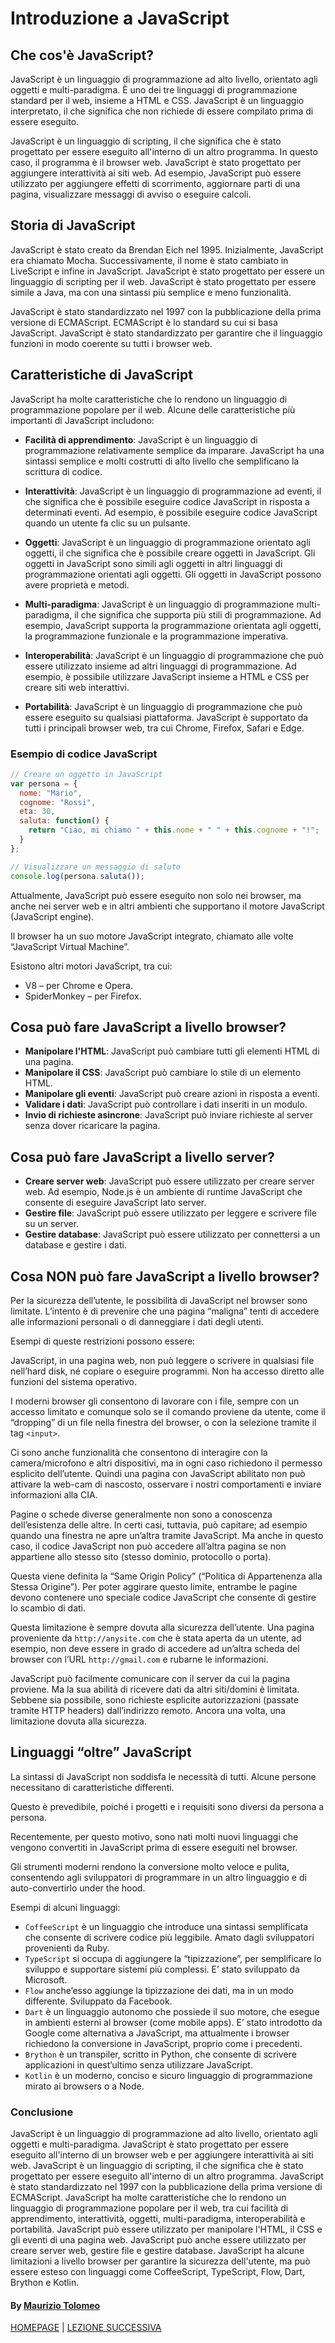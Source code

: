 # Introduzione a JavaScript

## Che cos'è JavaScript?

JavaScript è un linguaggio di programmazione ad alto livello, orientato agli oggetti e multi-paradigma. È uno dei tre linguaggi di programmazione standard per il web, insieme a HTML e CSS. JavaScript è un linguaggio interpretato, il che significa che non richiede di essere compilato prima di essere eseguito.

JavaScript è un linguaggio di scripting, il che significa che è stato progettato per essere eseguito all'interno di un altro programma. In questo caso, il programma è il browser web. JavaScript è stato progettato per aggiungere interattività ai siti web. Ad esempio, JavaScript può essere utilizzato per aggiungere effetti di scorrimento, aggiornare parti di una pagina, visualizzare messaggi di avviso o eseguire calcoli.

## Storia di JavaScript

JavaScript è stato creato da Brendan Eich nel 1995. Inizialmente, JavaScript era chiamato Mocha. Successivamente, il nome è stato cambiato in LiveScript e infine in JavaScript. JavaScript è stato progettato per essere un linguaggio di scripting per il web. JavaScript è stato progettato per essere simile a Java, ma con una sintassi più semplice e meno funzionalità.

JavaScript è stato standardizzato nel 1997 con la pubblicazione della prima versione di ECMAScript. ECMAScript è lo standard su cui si basa JavaScript. JavaScript è stato standardizzato per garantire che il linguaggio funzioni in modo coerente su tutti i browser web.

## Caratteristiche di JavaScript

JavaScript ha molte caratteristiche che lo rendono un linguaggio di programmazione popolare per il web. Alcune delle caratteristiche più importanti di JavaScript includono:

- **Facilità di apprendimento**: JavaScript è un linguaggio di programmazione relativamente semplice da imparare. JavaScript ha una sintassi semplice e molti costrutti di alto livello che semplificano la scrittura di codice.

- **Interattività**: JavaScript è un linguaggio di programmazione ad eventi, il che significa che è possibile eseguire codice JavaScript in risposta a determinati eventi. Ad esempio, è possibile eseguire codice JavaScript quando un utente fa clic su un pulsante.

- **Oggetti**: JavaScript è un linguaggio di programmazione orientato agli oggetti, il che significa che è possibile creare oggetti in JavaScript. Gli oggetti in JavaScript sono simili agli oggetti in altri linguaggi di programmazione orientati agli oggetti. Gli oggetti in JavaScript possono avere proprietà e metodi.

- **Multi-paradigma**: JavaScript è un linguaggio di programmazione multi-paradigma, il che significa che supporta più stili di programmazione. Ad esempio, JavaScript supporta la programmazione orientata agli oggetti, la programmazione funzionale e la programmazione imperativa.

- **Interoperabilità**: JavaScript è un linguaggio di programmazione che può essere utilizzato insieme ad altri linguaggi di programmazione. Ad esempio, è possibile utilizzare JavaScript insieme a HTML e CSS per creare siti web interattivi.

- **Portabilità**: JavaScript è un linguaggio di programmazione che può essere eseguito su qualsiasi piattaforma. JavaScript è supportato da tutti i principali browser web, tra cui Chrome, Firefox, Safari e Edge.

### Esempio di codice JavaScript

```javascript
// Creare un oggetto in JavaScript
var persona = {
  nome: "Mario",
  cognome: "Rossi",
  eta: 30,
  saluta: function() {
    return "Ciao, mi chiamo " + this.nome + " " + this.cognome + "!";
  }
};

// Visualizzare un messaggio di saluto
console.log(persona.saluta());
```

Attualmente, JavaScript può essere eseguito non solo nei browser, ma anche nei server web e in altri ambienti che supportano il motore JavaScript (JavaScript engine).

Il browser ha un suo motore JavaScript integrato, chiamato alle volte “JavaScript Virtual Machine”.

Esistono altri motori JavaScript, tra cui:

- V8 – per Chrome e Opera.
- SpiderMonkey – per Firefox.

## Cosa può fare JavaScript a livello browser?

- **Manipolare l'HTML**: JavaScript può cambiare tutti gli elementi HTML di una pagina.
- **Manipolare il CSS**: JavaScript può cambiare lo stile di un elemento HTML.
- **Manipolare gli eventi**: JavaScript può creare azioni in risposta a eventi.
- **Validare i dati**: JavaScript può controllare i dati inseriti in un modulo.
- **Invio di richieste asincrone**: JavaScript può inviare richieste al server senza dover ricaricare la pagina.

## Cosa può fare JavaScript a livello server?

- **Creare server web**: JavaScript può essere utilizzato per creare server web. Ad esempio, Node.js è un ambiente di runtime JavaScript che consente di eseguire JavaScript lato server.
- **Gestire file**: JavaScript può essere utilizzato per leggere e scrivere file su un server.
- **Gestire database**: JavaScript può essere utilizzato per connettersi a un database e gestire i dati.

## Cosa NON può fare JavaScript a livello browser?

Per la sicurezza dell’utente, le possibilità di JavaScript nel browser sono limitate. L’intento è di prevenire che una pagina “maligna” tenti di accedere alle informazioni personali o di danneggiare i dati degli utenti.

Esempi di queste restrizioni possono essere:

JavaScript, in una pagina web, non può leggere o scrivere in qualsiasi file nell’hard disk, né copiare o eseguire programmi. Non ha accesso diretto alle funzioni del sistema operativo.

I moderni browser gli consentono di lavorare con i file, sempre con un accesso limitato e comunque solo se il comando proviene da utente, come il “dropping” di un file nella finestra del browser, o con la selezione tramite il tag `<input>`.

Ci sono anche funzionalità che consentono di interagire con la camera/microfono e altri dispositivi, ma in ogni caso richiedono il permesso esplicito dell’utente. Quindi una pagina con JavaScript abilitato non può attivare la web-cam di nascosto, osservare i nostri comportamenti e inviare informazioni alla CIA.

Pagine o schede diverse generalmente non sono a conoscenza dell’esistenza delle altre. In certi casi, tuttavia, può capitare; ad esempio quando una finestra ne apre un’altra tramite JavaScript. Ma anche in questo caso, il codice JavaScript non può accedere all’altra pagina se non appartiene allo stesso sito (stesso dominio, protocollo o porta).

Questa viene definita la “Same Origin Policy” (“Politica di Appartenenza alla Stessa Origine”). Per poter aggirare questo limite, entrambe le pagine devono contenere uno speciale codice JavaScript che consente di gestire lo scambio di dati.

Questa limitazione è sempre dovuta alla sicurezza dell’utente. Una pagina proveniente da `http://anysite.com` che è stata aperta da un utente, ad esempio, non deve essere in grado di accedere ad un’altra scheda del browser con l’URL `http://gmail.com` e rubarne le informazioni.

JavaScript può facilmente comunicare con il server da cui la pagina proviene. Ma la sua abilità di ricevere dati da altri siti/domini è limitata. Sebbene sia possibile, sono richieste esplicite autorizzazioni (passate tramite HTTP headers) dall’indirizzo remoto. Ancora una volta, una limitazione dovuta alla sicurezza.

## Linguaggi “oltre” JavaScript

La sintassi di JavaScript non soddisfa le necessità di tutti. Alcune persone necessitano di caratteristiche differenti.

Questo è prevedibile, poiché i progetti e i requisiti sono diversi da persona a persona.

Recentemente, per questo motivo, sono nati molti nuovi linguaggi che vengono convertiti in JavaScript prima di essere eseguiti nel browser.

Gli strumenti moderni rendono la conversione molto veloce e pulita, consentendo agli sviluppatori di programmare in un altro linguaggio e di auto-convertirlo under the hood.

Esempi di alcuni linguaggi:

- `CoffeeScript` è un linguaggio che introduce una sintassi semplificata che consente di scrivere codice più leggibile. Amato dagli sviluppatori provenienti da Ruby.
- `TypeScript` si occupa di aggiungere la “tipizzazione”, per semplificare lo sviluppo e supportare sistemi più complessi. E’ stato sviluppato da Microsoft.
- `Flow` anche’esso aggiunge la tipizzazione dei dati, ma in un modo differente. Sviluppato da Facebook.
- `Dart` è un linguaggio autonomo che possiede il suo motore, che esegue in ambienti esterni al browser (come mobile apps). E’ stato introdotto da Google come alternativa a JavaScript, ma attualmente i browser richiedono la conversione in JavaScript, proprio come i precedenti.
- `Brython` è un transpiler, scritto in Python, che consente di scrivere applicazioni in quest’ultimo senza utilizzare JavaScript.
- `Kotlin` è un moderno, conciso e sicuro linguaggio di programmazione mirato ai browsers o a Node.

### Conclusione

JavaScript è un linguaggio di programmazione ad alto livello, orientato agli oggetti e multi-paradigma. JavaScript è stato progettato per essere eseguito all'interno di un browser web e per aggiungere interattività ai siti web. JavaScript è un linguaggio di scripting, il che significa che è stato progettato per essere eseguito all'interno di un altro programma. JavaScript è stato standardizzato nel 1997 con la pubblicazione della prima versione di ECMAScript. JavaScript ha molte caratteristiche che lo rendono un linguaggio di programmazione popolare per il web, tra cui facilità di apprendimento, interattività, oggetti, multi-paradigma, interoperabilità e portabilità. JavaScript può essere utilizzato per manipolare l'HTML, il CSS e gli eventi di una pagina web. JavaScript può anche essere utilizzato per creare server web, gestire file e gestire database. JavaScript ha alcune limitazioni a livello browser per garantire la sicurezza dell'utente, ma può essere esteso con linguaggi come CoffeeScript, TypeScript, Flow, Dart, Brython e Kotlin.

#### By [Maurizio Tolomeo](https://github.com/moris88)

[HOMEPAGE](https://moris88.github.io/formazione-javascript/) | [LEZIONE SUCCESSIVA](https://moris88.github.io/formazione-javascript/lezioni/lezione2)
